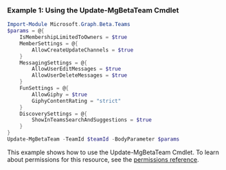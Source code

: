 ### Example 1: Using the Update-MgBetaTeam Cmdlet
```powershell
Import-Module Microsoft.Graph.Beta.Teams
$params = @{
	IsMembershipLimitedToOwners = $true
	MemberSettings = @{
		AllowCreateUpdateChannels = $true
	}
	MessagingSettings = @{
		AllowUserEditMessages = $true
		AllowUserDeleteMessages = $true
	}
	FunSettings = @{
		AllowGiphy = $true
		GiphyContentRating = "strict"
	}
	DiscoverySettings = @{
		ShowInTeamsSearchAndSuggestions = $true
	}
}
Update-MgBetaTeam -TeamId $teamId -BodyParameter $params
```
This example shows how to use the Update-MgBetaTeam Cmdlet.
To learn about permissions for this resource, see the [permissions reference](/graph/permissions-reference).
